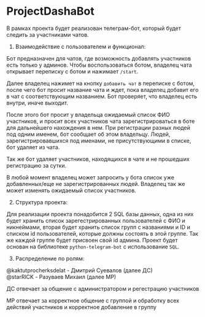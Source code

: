 # ProjectDashaBot

В рамках проекта будет реализован телеграм-бот, который будет следить за участниками чатов.

1. Взаимодействие с пользователем и функционал: 

Бот предназначен для чатов, где возможность добавлять участников есть только у админов. 
Чтобы воспользоваться ботом, владелец чата открывает переписку с ботом и нажимает ```/start```.

Далее владелец нажимет на кнопку `добавить чат` в переписке с ботом, после чего бот просит название чата и ждет, пока владелец добавит его в чат с соответствующим названием. Бот проверяет, что владелец есть внутри, иначе выходит.

После этого бот просит у владельца ожидаемый список ФИО участников, и просит всех участников чата зарегистрироваться в боте для дальнейшего нахождения в нем. При регистрации разных людей под одним именем, бот сообщает об этом владельцу.
Людей, зарегистрировавшихся под именами, не присутствующими в списке, бот удаляет из чата. 

Так же бот удаляет участников, находящихся в чате и не прошедших регистрацию за сутки.

В любой момент владелец может запросить у бота список уже добавленных/еще не зарегистрированных людей.
Владелец так же может изменять ожидаемый список участников.

2. Структура проекта: 

Для реализации проекта понадобится 2 SQL базы данных, одна из них будет хранить список зарегестрированных пользователей с ФИО и никнеймами, вторая будет хранить список групп с названиями 
и ID и списком id пользователей, которые должны состоять в этой группе. Так же каждой группе будет 
присвоен свой id админа.
Проект будет основан на библиотеке ```python-telegram-bot``` с использование ```SQL```.

3. Распределение по ролям:

@kaktutprocherksdelat - Дмитрий Суевалов (далее ДС)   
@starRlCK - Разуваев Михаил (далее МР)

ДС отвечает за общение с администратором и регестрацию участников

МР отвечает за корректное общение с группой и обработку всех действий участников и 
корректное добавление в группу
